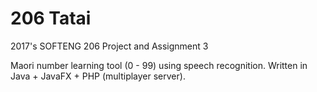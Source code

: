 # 206 Tatai
2017's SOFTENG 206 Project and Assignment 3

Maori number learning tool (0 - 99) using speech recognition. Written in Java + JavaFX + PHP (multiplayer server).

